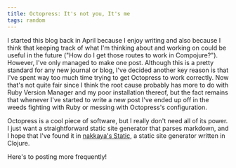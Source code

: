 ```yaml
---
title: Octopress: It's not you, It's me
tags: random
---
```


I started this blog back in April because I enjoy writing and also because I think
that keeping track of what I'm thinking about and working on could be useful in the 
future ("How do I get those routes to work in Compojure?").  However, I've only managed 
to make one post.  Although this is a pretty standard for any new journal or blog,
I've decided another key reason is that I've spent way too much time trying to get 
Octopress to work correctly.  Now that's not quite fair since I think the root cause
probably has more to do with Ruby Version Manager and my poor installation thereof,
but the fact remains that whenever I've started to write a new post I've ended up off 
in the weeds fighting with Ruby or messing with Octopress's configuration.

Octopress is a cool piece of software, but I really don't need all of its power.
I just want a straightforward static site generator that parses markdown,
and I hope that I've found it in [nakkaya's Static](https://github.com/nakkaya/static),
a static site generator written in Clojure.  

Here's to posting more frequently!
